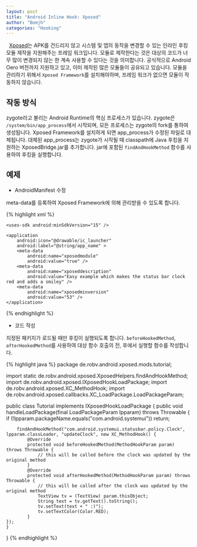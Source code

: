 ```yaml
---
layout: post
title: "Android Inline Hook: Xposed"
author: "Bomjh"
categories: "Hooking"
---
```


&nbsp;
[Xposed](https://repo.xposed.info/)는 APK를 건드리지 않고 시스템 및 앱의 동작을 변경할 수 있는 인라인 후킹 모듈 제작을 지원해주는 프레임 워크입니다. 모듈로 제작한다는 것은 대상의 코드가 너무 많이 변경되지 않는 한 계속 사용할 수 있다는 것을 의미합니다. 공식적으로 Android Oero 버전까지 지원하고 있고, 이미 제작된 많은 모듈들이 공유되고 있습니다. 모듈을 관리하기 위해서 `Xposed Framework`를 설치해야하며, 프레임 워크가 없으면 모듈이 작동하지 않습니다.

## 작동 방식

zygote라고 불리는 Android Runtime의 핵심 프로세스가 있습니다. zygote은 `/system/bin/app_process`에서 시작되며, 모든 프로세스는 zygote의 fork를 통하여 생성됩니다. Xposed Framework를 설치하게 되면 app_process가 수정된 파일로 대체됩니다. 대체된 app_process는 zygote가 시작될 때 classpath에 Java 후킹을 지원하는 XposedBridge.jar를 추가합니다. jar에 포함된 `findAndHookMethod` 함수를 사용하여 후킹을 실행합니다.

## 예제

* AndroidManifest 수정

meta-data를 등록하여 Xposed Framework에 의해 관리받을 수 있도록 합니다.

{% highlight xml %}
<?xml version="1.0" encoding="utf-8"?>
<manifest xmlns:android="http://schemas.android.com/apk/res/android"
    package="de.robv.android.xposed.mods.tutorial"
    android:versionCode="1"
    android:versionName="1.0" >

    <uses-sdk android:minSdkVersion="15" />

    <application
        android:icon="@drawable/ic_launcher"
        android:label="@string/app_name" >
        <meta-data
            android:name="xposedmodule"
            android:value="true" />
        <meta-data
            android:name="xposeddescription"
            android:value="Easy example which makes the status bar clock red and adds a smiley" />
        <meta-data
            android:name="xposedminversion"
            android:value="53" />
    </application>
</manifest>
{% endhighlight %}

* 코드 작성

지정된 패키지가 로드될 때만 후킹이 실행되도록 합니다. `beforeHookedMethod`, `afterHookedMethod`를 사용하여 대상 함수 호출의 전, 후에서 실행할 함수를 작성합니다.

{% highlight java %}
package de.robv.android.xposed.mods.tutorial;

import static de.robv.android.xposed.XposedHelpers.findAndHookMethod;
import de.robv.android.xposed.IXposedHookLoadPackage;
import de.robv.android.xposed.XC_MethodHook;
import de.robv.android.xposed.callbacks.XC_LoadPackage.LoadPackageParam;

public class Tutorial implements IXposedHookLoadPackage {
    public void handleLoadPackage(final LoadPackageParam lpparam) throws Throwable {
    	if (!lpparam.packageName.equals("com.android.systemui"))
            return;

    	findAndHookMethod("com.android.systemui.statusbar.policy.Clock", lpparam.classLoader, "updateClock", new XC_MethodHook() {
    		@Override
    		protected void beforeHookedMethod(MethodHookParam param) throws Throwable {
    			// this will be called before the clock was updated by the original method
    		}
    		@Override
    		protected void afterHookedMethod(MethodHookParam param) throws Throwable {
    			// this will be called after the clock was updated by the original method
    			TextView tv = (TextView) param.thisObject;
    			String text = tv.getText().toString();
    			tv.setText(text + " :)");
    			tv.setTextColor(Color.RED);
    		}
	});
    }
}
{% endhighlight %}

